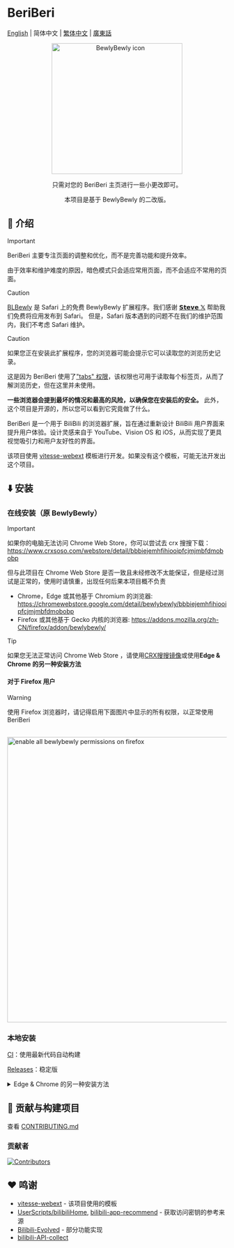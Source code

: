 # BeriBeri

[English](README-en.md) | 简体中文 | [繁体中文](README-zh_TW.md) | [廣東話](README-jyut.md)

<p align="center" style="margin-bottom: 0px !important;">
<img width="300" alt="BewlyBewly icon" src="https://cdn.jsdelivr.net/gh/BewlyBewly/Imgs/logos/bewlybewly-vtuber-logo.png"><br/>
</p>

<p align="center">只需对您的 BeriBeri 主页进行一些小更改即可。</p>
<p align="center">本项目是基于 BewlyBewly 的二改版。</p>

<!-- ![min1](https://github.com/hakadao/BewlyBewly/assets/33394391/951f9e2a-d0e1-452c-83a9-dc6d85c4d441)
![min2](https://github.com/hakadao/BewlyBewly/assets/33394391/3e75dd20-f60b-4645-b434-23a24c72959c) -->

## 👋 介绍

> [!IMPORTANT]
> BeriBeri 主要专注页面的调整和优化，而不是完善功能和提升效率。
>
> 由于效率和维护难度的原因，暗色模式只会适应常用页面，而不会适应不常用的页面。

> [!CAUTION]
> [BLBewly](https://apps.apple.com/us/app/blbewly/id6742200021) 是 Safari 上的免费 BewlyBewly 扩展程序。我们感谢 [𝗦𝘁𝗲𝘃𝗲 𝕏](https://x.com/st7evechou) 帮助我们免费将应用发布到 Safari。
> 但是，Safari 版本遇到的问题不在我们的维护范围内，我们不考虑 Safari 维护。

> [!CAUTION]
> 如果您正在安装此扩展程序，您的浏览器可能会提示它可以读取您的浏览历史记录。
>
> 这是因为 BeriBeri 使用了["tabs" 权限](https://developer.chrome.com/docs/extensions/reference/api/tabs)，该权限也可用于读取每个标签页，从而了解浏览历史，但在这里并未使用。
>
> **一些浏览器会提到最坏的情况和最高的风险，以确保您在安装后的安全。**
> 此外，这个项目是开源的，所以您可以看到它究竟做了什么。

BeriBeri 是一个用于 BiliBili 的浏览器扩展，旨在通过重新设计 BiliBili 用户界面来提升用户体验。设计灵感来自于 YouTube、Vision OS 和 iOS，从而实现了更具视觉吸引力和用户友好性的界面。

该项目使用 [vitesse-webext](https://github.com/antfu/vitesse-webext) 模板进行开发。如果没有这个模板，可能无法开发出这个项目。

## ⬇️ 安装

### 在线安装（原 BewlyBewly）

<!---
> [!TIP]
> 即使在 Edge 浏览器中，我们也强烈建议您使用 Chrome 应用商店进行安装。在审核速度上，Chrome > 应用商店的审核速度比 Edge 应用商店快得多。
>
> 此外，BewlyBewly 的 Chrome Web Store 版本将更快地解决和修复关键性错误。
-->

> [!IMPORTANT]
> 如果你的电脑无法访问 Chrome Web Store，你可以尝试去 crx 搜搜下载：<https://www.crxsoso.com/webstore/detail/bbbiejemhfihiooipfcjmjmbfdmobobp>
>
> 但与此项目在 Chrome Web Store 是否一致且未经修改不太能保证，但是经过测试是正常的，使用时请慎重，出现任何后果本项目概不负责

- Chrome，Edge 或其他基于 Chromium 的浏览器: <https://chromewebstore.google.com/detail/bewlybewly/bbbiejemhfihiooipfcjmjmbfdmobobp>
- Firefox 或其他基于 Gecko 内核的浏览器: <https://addons.mozilla.org/zh-CN/firefox/addon/bewlybewly/>

> [!TIP]
>
> 如果您无法正常访问 Chrome Web Store ，请使用[CRX搜搜镜像](https://www.crxsoso.com/webstore/detail/bbbiejemhfihiooipfcjmjmbfdmobobp)或使用<strong>Edge & Chrome 的另一种安装方法</strong>
#### 对于 Firefox 用户

> [!WARNING]
> 使用 Firefox 浏览器时，请记得启用下面图片中显示的所有权限，以正常使用 BeriBeri

<br/> <img width="655" alt="enable all bewlybewly permissions on firefox" src="https://github.com/hakadao/BewlyBewly/assets/33394391/9566aed8-040a-4435-a2ec-c61117f8e429">

### 本地安装

[CI](https://github.com/TC999/BeriBeri/actions)：使用最新代码自动构建

[Releases](https://github.com/TC999/BeriBeri/releases)：稳定版

<!---

#### Edge 和 Chrome（推荐）

> 确保您下载了 [extension.zip](https://github.com/TC999/BeriBeri/releases)。

在 Edge 浏览器中打开 `edge://extensions` 或者在 Chrome 浏览器中打开 `chrome://extensions` 界面，只需将下载的 `extension.zip` 文件拖放到浏览器中即可完成安装。

-->

<details>
 <summary> Edge & Chrome 的另一种安装方法 </summary>

#### Edge

> 确保您下载了 [extension.zip](https://github.com/TC999/BeriBeri/releases) 并解压缩该文件。

1. 在地址栏输入 `edge://extensions/` 并按回车
2. 打开 `开发者模式` 并点击 `加载已解压的拓展程序` <br/> <img width="655" alt="image" src="https://user-images.githubusercontent.com/33394391/232246901-e3544c16-bde2-480d-b770-ca5242793963.png">
3. 在浏览器中加载解压后的扩展文件夹

#### Chrome

> 确保您下载了 [extension.zip](https://github.com/TC999/BeriBeri/releases) 并解压缩该文件。

1. 在地址栏输入 `chrome://extensions/` 并按回车
2. 打开 `开发者模式` 并点击 `加载已解压的拓展程序` <br/> <img width="655" alt="Snipaste_2022-03-27_18-17-04" src="https://user-images.githubusercontent.com/33394391/160276882-13da0484-92c1-47dd-add8-7655c5c2bf1c.png">
3. 在浏览器中加载解压后的扩展文件夹

</details>

## 🤝 贡献与构建项目

查看 [CONTRIBUTING.md](docs/CONTRIBUTING-cmn_CN.md)

### 贡献者

[![Contributors](https://contrib.rocks/image?repo=TC999/BeriBeri)](https://github.com/TC999/BeriBeri/graphs/contributors)

## ❤️ 鸣谢

- [vitesse-webext](https://github.com/antfu/vitesse-webext) - 该项目使用的模板
- [UserScripts/bilibiliHome](https://github.com/indefined/UserScripts/tree/master/bilibiliHome),
[bilibili-app-recommend](https://github.com/magicdawn/bilibili-app-recommend) - 获取访问密钥的参考来源
- [Bilibili-Evolved](https://github.com/the1812/Bilibili-Evolved) - 部分功能实现
- [bilibili-API-collect](https://github.com/SocialSisterYi/bilibili-API-collect)
